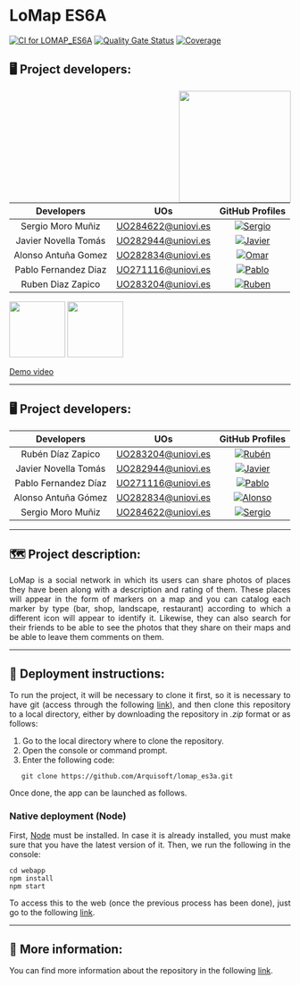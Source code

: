# LoMap ES6A

[![CI for LOMAP_ES6A](https://github.com/Arquisoft/lomap_es6a/actions/workflows/lomap_es6a.yml/badge.svg)](https://github.com/Arquisoft/lomap_es6a/actions/workflows/lomap_es6a.yml)
[![Quality Gate Status](https://sonarcloud.io/api/project_badges/measure?project=Arquisoft_lomap_es6a&metric=alert_status)](https://sonarcloud.io/summary/new_code?id=Arquisoft_lomap_es6a)
[![Coverage](https://sonarcloud.io/api/project_badges/measure?project=Arquisoft_lomap_es6a&metric=coverage)](https://sonarcloud.io/summary/new_code?id=Arquisoft_lomap_es6a)

## 🖥️ Project developers:
<img align="right" width="200" height="200" src="designs/measuring_oil.gif">

|       Developers        |        UOs         |                                                       GitHub Profiles                                                       |
|:----------------------------:|:------------------:|:------------------------------------------------------------------------------------------------------------------------------:|
|    Sergio Moro Muñiz     | UO284622@uniovi.es |  <a href="https://github.com/UO284622"><img alt="Sergio" src="https://img.shields.io/badge/UO284622-Sergio Moro-success"></a>  |
|    Javier Novella Tomás     | UO282944@uniovi.es |   <a href="https://github.com/UO282944"><img alt="Javier" src="https://img.shields.io/badge/UO282944-Javier Novella-blue"></a>   |
|    Alonso Antuña Gomez    | UO282834@uniovi.es |    <a href="https://github.com/UO282834"><img alt="Omar" src="https://img.shields.io/badge/UO282834-Alonso Antuña-red"></a>     |
| Pablo Fernandez Diaz | UO271116@uniovi.es | <a href="https://github.com/PabloFernandezDiaz"><img alt="Pablo" src="https://img.shields.io/badge/UO271116-Pablo Fernandez-purple"></a> |
| Ruben Diaz Zapico | UO283204@uniovi.es | <a href="https://github.com/UO283204"><img alt="Ruben" src="https://img.shields.io/badge/UO278968-Ruben Diaz-green"></a> |


<p float="left">
<img src="https://blog.wildix.com/wp-content/uploads/2020/06/react-logo.jpg" height="100">
<img src="https://miro.medium.com/max/1200/0*RbmfNyhuBb8G3LWh.png" height="100">
</p>
<p>
   <a href="https://github.com/Arquisoft/lomap_es6a/wiki/Video-Demo">
      Demo video
   </a>
</p>

---

## 🖥️ Project developers:

|       Developers        |        UOs         |                                                       GitHub Profiles                                                       |
|:----------------------------:|:------------------:|:------------------------------------------------------------------------------------------------------------------------------:|
|    Rubén Díaz Zapico     | UO283204@uniovi.es |  <a href="https://github.com/uo283204"><img alt="Rubén" src="https://img.shields.io/badge/UO283204-Rubén Díaz-success"></a>  |
|    Javier Novella Tomás     | UO282944@uniovi.es |   <a href="https://github.com/UO282944"><img alt="Javier" src="https://img.shields.io/badge/UO282944-Javier Novella-blue"></a>   |
|    Pablo Fernandez Díaz    | UO271116@uniovi.es |    <a href="https://github.com/PabloFernandezDiaz"><img alt="Pablo" src="https://img.shields.io/badge/UO271116-Pablo Fernandez-red"></a>     |
| Alonso Antuña Gómez | UO282834@uniovi.es | <a href="https://github.com/UO282834"><img alt="Alonso" src="https://img.shields.io/badge/UO282834-Alonso Antuña-purple"></a> |
| Sergio Moro Muñiz | UO284622@uniovi.es | <a href="https://github.com/UO284622"><img alt="Sergio" src="https://img.shields.io/badge/UO284622-Sergio Moro-green"></a> |

---

## 🗺️ Project description:

<p align="justify">
LoMap is a social network in which its users can share photos of places they have been along with a description and rating of them. These places will appear in the form of markers on a map and you can catalog each marker by type (bar, shop, landscape, restaurant) according to which a different icon will appear to identify it. Likewise, they can also search for their friends to be able to see the photos that they share on their maps and be able to leave them comments on them.
</p>

---

## 📑 Deployment instructions:
<p align="justify">
   To run the project, it will be necessary to clone it first, so it is necessary to have git (access through the following <a href="https://git-scm.com/downloads">link</a>), and then clone this repository to a local directory, either by downloading the repository in <em>.zip</em> format or as follows:
</p>
<ol>
   <li>Go to the local directory where to clone the repository.</li>
   <li>Open the console or command prompt.</li>
   <li>Enter the following code:</li>
</ol>

```shell
   git clone https://github.com/Arquisoft/lomap_es3a.git
```
<p align="justify">
   Once done, the app can be launched as follows.
</p>

### Native deployment (Node)
<p align="justify">
   First, <a href="https://nodejs.org/en">Node</a> must be installed. In case it is already installed, you must make sure that you have the latest version of it. Then, we run the following in the console:
</p>

```shell
cd webapp
npm install
npm start
```
<p align="justify">
To access this to the web (once the previous process has been done), just go to the following
<a href="http://localhost:3000">link</a>.
</p>

---

## 📑 More information:
You can find more information about the repository in the following <a href="https://arquisoft.github.io/lomap_es6a/">link</a>.
